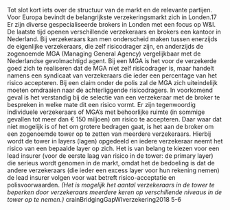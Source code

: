 Tot slot kort iets over de structuur van de markt en de relevante partijen. Voor Europa bevindt de belangrijkste verzekeringsmarkt zich in Londen.17 Er zijn diverse gespecialiseerde brokers in Londen met een focus op W&I. De laatste tijd openen verschillende verzekeraars en brokers een kantoor in Nederland. Bij verzekeraars kan men onderscheid maken tussen enerzijds de eigenlijke verzekeraars, die zelf risicodrager zijn, en anderzijds de zogenoemde MGA (Managing General Agency) vergelijkbaar met de Nederlandse gevolmachtigd agent. Bij een MGA is het voor de verzekerde goed zich te realiseren dat de MGA niet zelf risicodrager is, maar handelt namens een syndicaat van verzekeraars die ieder een percentage van het risico accepteren. Bij een claim onder de polis zal de MGA zich uiteindelijk moeten omdraaien naar de achterliggende risicodragers. In voorkomend geval is het verstandig bij de selectie van een verzekeraar met de broker te bespreken in welke mate dit een risico vormt. Er zijn tegenwoordig individuele verzekeraars of MGA’s met behoorlijke ruimte (in sommige gevallen tot meer dan € 150 miljoen) om risico te accepteren. Daar waar dat niet mogelijk is of het om grotere bedragen gaat, is het aan de broker om een zogenoemde tower op te zetten van meerdere verzekeraars. Hierbij wordt de tower in layers (lagen) opgedeeld en iedere verzekeraar neemt het risico van een bepaalde layer op zich. Het is van belang te kiezen voor een lead insurer (voor de eerste laag van risico in de tower: de primary layer) die serieus wordt genomen in de markt, omdat het de bedoeling is dat de andere verzekeraars (die ieder een excess layer voor hun rekening nemen) de lead insurer volgen voor wat betreft risico-acceptatie en polisvoorwaarden. *(Het is mogelijk het aantal verzekeraars in de tower te beperken door verzekeraars meerdere keren op verschillende niveaus in de tower op te nemen.)* crainBridgingGapWIverzekering2018 5-6